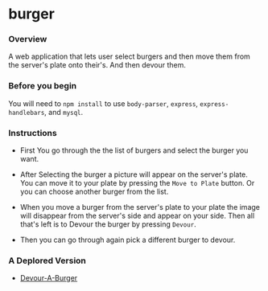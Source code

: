# burger

### Overview

A web application that lets user select burgers and then move them from the server's plate onto their's. And then devour them.

### Before you begin 

You will need to `npm install` to use `body-parser`, `express`, `express-handlebars`, and `mysql`.

### Instructions 

* First You go through the the list of burgers and select the burger you want.

* After Selecting the burger a picture will appear on the server's plate. You can move it to your plate by pressing the `Move to Plate` button. Or you can choose another burger from the list.

* When you move a burger from the server's plate to your plate the image will disappear from the server's side and appear on your side. Then all that's left is to Devour the burger by pressing `Devour`.

* Then you can go through again pick a different burger to devour.

### A Deplored Version

* [Devour-A-Burger]("https://hidden-forest-26142.herokuapp.com/")
